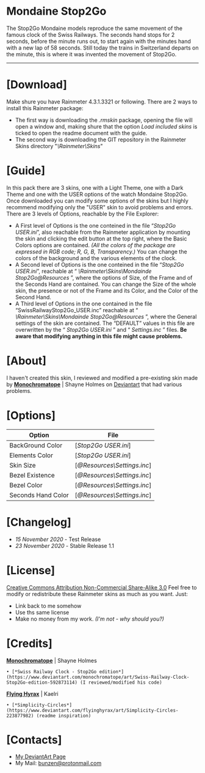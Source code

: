 # __Mondaine Stop2Go__
The Stop2Go Mondaine models reproduce the same movement of the famous clock of the Swiss Railways. The seconds hand stops for 2 seconds, before the minute runs out, to start again with the minutes hand with a new lap of 58 seconds. Still today the trains in Switzerland departs on the minute, this is where it was invented the movement of Stop2Go.

----

# [Download]
Make shure you have Rainmeter 4.3.1.3321 or following.
There are 2 ways to install this Rainmeter package:
 - The first way is downloading the *.rmskin* package, opening the file will open a window and, making shure that the option *Load included skins* is ticked to open the readme document with the guide.
 - The second way is downloading the GIT repository in the Rainmeter Skins directory "*\Rainmeter\Skins*"

# [Guide]
In this pack there are 3 skins, one with a Light Theme, one with a Dark Theme and one with the USER options of the watch Mondaine Stop2Go.
Once downloaded you can modify some options of the skins but I highly recommend modifying only the "USER" skin to avoid problems and errors. There are 3 levels of Options, reachable by the File Explorer:
 - A First level of Options is the one conteined in the file “*Stop2Go USER.ini*”, also reachable from the Rainmeter application by mounting the skin and clicking the edit button at the top right, where the Basic Colors options are contained. *(All the colors of the package are expressed in RGB code; R, G, B, Transparency.)* You can change the colors of the background and the various elements of the clock.
 - A Second level of Options is the one conteined in the file “*Stop2Go USER.ini*”, reachable at “ *\Rainmeter\Skins\Mondainde Stop2Go\@Resources* ”, where the options of Size, of the Frame and of the Seconds Hand are contained. You can change the Size of the whole skin, the presence or not of the Frame and its Color, and the Color of the Second Hand.
 - A Third level of Options in the one contained in the file “SwissRailwayStop2Go_USER.inc” reachable at “ *\Rainmeter\Skins\Mondainde Stop2Go\@Resources* ”, where the General settings of the skin are contained. The “DEFAULT” values in this file are overwritten by the “ *Stop2Go USER.ini* ” and “ *Settings.inc* ” files. __Be aware that modifying anything in this file might cause problems.__ 
 
# [About]
I haven't created this skin, I reviewed and modified a pre-existing skin made by [**Monochromatope**](https://www.deviantart.com/monochromatope) | Shayne Holmes on [Deviantart](https://www.deviantart.com/) that had various problems.

# [Options]
| Option | File |
| ------ | ------ |
| BackGround Color | [*Stop2Go USER.ini*] |
| Elements Color | [*Stop2Go USER.ini*] |
| Skin Size | [*@Resources\Settings.inc*] |
| Bezel Existence | [*@Resources\Settings.inc*] |
| Bezel Color | [*@Resources\Settings.inc*] |
| Seconds Hand Color | [*@Resources\Settings.inc*] |

# [Changelog]
- *15 November 2020* - Test Release
- *23 November 2020* - Stable Release 1.1

# [License]
[Creative Commons Attribution Non-Commercial Share-Alike 3.0](http://creativecommons.org/licenses/by-nc-sa/3.0/)
Feel free to modify or redistribute these Rainmeter skins as much as you want. Just:
- Link back to me somehow
- Use ths same license
- Make no money from my work. *(I'm not - why should you?)*

# [Credits]
[**Monochromatope**](https://www.deviantart.com/monochromatope) | Shayne Holmes

    • [*Swiss Railway Clock - Stop2Go edition*](https://www.deviantart.com/monochromatope/art/Swiss-Railway-Clock-Stop2Go-edition-592873114) (I reviewed/modified his code)

[**Flying Hyrax**](https://www.deviantart.com/flyinghyrax) | Kaelri

    • [*Simplicity-Circles*](https://www.deviantart.com/flyinghyrax/art/Simplicity-Circles-223877982) (readme inspiration)

# [Contacts]
- [My DeviantArt Page](https://www.deviantart.com/bunz66)
- My Mail: [bunzen@protonmail.com](mailto:bunzen@protonmail.com)
